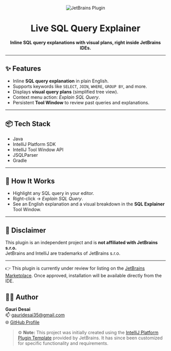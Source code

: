 <p align="center">
  <img src="https://img.shields.io/badge/JetBrains%20Plugin-Live%20SQL%20Query%20Explainer-blue?logo=jetbrains&style=flat-square" alt="JetBrains Plugin"/>
</p>

<h1 align="center">Live SQL Query Explainer</h1>
<p align="center"><strong>Inline SQL query explanations with visual plans, right inside JetBrains IDEs.</strong></p>

---

## ✨ Features

- Inline **SQL query explanation** in plain English.
- Supports keywords like `SELECT`, `JOIN`, `WHERE`, `GROUP BY`, and more.
- Displays **visual query plans** (simplified tree view).
- Context menu action: _Explain SQL Query_.
- Persistent **Tool Window** to review past queries and explanations.

---

## 📦 Tech Stack

- Java 
- IntelliJ Platform SDK
- IntelliJ Tool Window API
- JSQLParser
- Gradle

---


## 🧠 How It Works

- Highlight any SQL query in your editor.
- Right-click → _Explain SQL Query_.
- See an English explanation and a visual breakdown in the **SQL Explainer** Tool Window.

---


## 📜 Disclaimer

This plugin is an independent project and is **not affiliated with JetBrains s.r.o.**  
JetBrains and IntelliJ are trademarks of JetBrains s.r.o.

---

👉 This plugin is currently under review for listing on the [JetBrains Marketplace](https://plugins.jetbrains.com/). Once approved, installation will be available directly from the IDE.

## 🧑‍💻 Author

**Gauri Desai**  
📫 [gauridesai35@gmail.com](mailto:gauridesai35@gmail.com)  
🌐 [GitHub Profile](https://github.com/gaurid14)


> ⚙️ **Note:** This project was initially created using the [IntelliJ Platform Plugin Template](https://github.com/JetBrains/intellij-platform-plugin-template) provided by JetBrains. It has since been customized for specific functionality and requirements.


